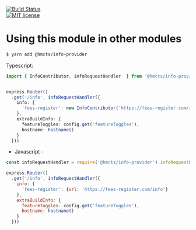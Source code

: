 [![Build Status](https://travis-ci.org/hmcts/nodejs-info-provider.svg?branch=master)](https://travis-ci.org/hmcts/nodejs-info-provider.svg?branch=master)  
[![MIT license](http://img.shields.io/badge/license-MIT-brightgreen.svg)](http://opensource.org/licenses/MIT)

# Using this module in other modules

```bash
$ yarn add @hmcts/info-provider
```

Typescript:
```ts
import { InfoContributor, infoRequestHandler  } from '@hmcts/info-provider'


express.Router()
  .get('/info', infoRequestHandler({
    info: {
      'fees-register': new InfoContributor('https://fees-register.com/info')
    },
    extraBuildInfo: {
      featureToggles: config.get('featureToggles'),
      hostname: hostname()
    }
  }))

```

- Javascript -

```js
const infoRequestHandler = require('@hmcts/info-provider').infoRequestHandler

express.Router()
  .get('/info', infoRequestHandler({
    info: {
      'fees-register': {url: 'https://fees-register.com/info'}
    },
    extraBuildInfo: {
      featureToggles: config.get('featureToggles'),
      hostname: hostname()
    }
  }))

```
